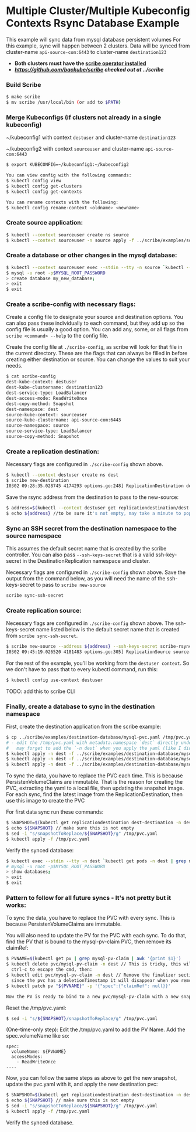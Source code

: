 # Multiple Cluster/Multiple Kubeconfig Contexts Rsync Database Example

This example will sync data from mysql database persistent volumes
For this example, sync will happen between 2 clusters. Data will be synced
from cluster-name `api-source-com:6443` to cluster-name `destination123`

*  **Both clusters must have the [scribe operator installed](https://scribe-replication.readthedocs.io/en/latest/installation/index.html)**
*  ***https://github.com/backube/scribe checked out at ../scribe***

### Build Scribe

```bash
$ make scribe
$ mv scribe /usr/local/bin (or add to $PATH)
```

### Merge Kubeconfigs (if clusters not already in a single kubeconfig)

~/kubeconfig1 with context `destuser` and cluster-name `destination123`

~/kubeconfig2 with context `sourceuser` and cluster-name `api-source-com:6443`
```bash
$ export KUBECONFIG=~/kubeconfig1:~/kubeconfig2

You can view config with the following commands:
$ kubectl config view
$ kubectl config get-clusters
$ kubectl config get-contexts

You can rename contexts with the following:
$ kubectl config rename-context <oldname> <newname>
```

### Create source application:

```bash
$ kubectl --context sourceuser create ns source
$ kubectl --context sourceuser -n source apply -f ../scribe/examples/source-database/
```

### Create a database or other changes in the mysql database:

```bash
$ kubectl --context sourceuser exec --stdin --tty -n source `kubectl --context sourceuser get pods -n source | grep mysql | awk '{print $1}'` -- /bin/bash
$ mysql -u root -p$MYSQL_ROOT_PASSWORD
> create database my_new_database;
> exit
$ exit
```

### Create a scribe-config with necessary flags:

Create a config file to designate your source and destination options. You can also pass these individually to each command, but they add up so the
config file is usually a good option. You can add any, some, or all flags from `scribe <command> --help` to the config file.

Create the config file at `./scribe-config`, as scribe will look for that file in the current directory.
These are the flags that can always be filled in before creating either destination or source. You can change the values to suit your needs.

```bash
$ cat scribe-config
dest-kube-context: destuser
dest-kube-clustername: destination123
dest-service-type: LoadBalancer
dest-access-mode: ReadWriteOnce
dest-copy-method: Snapshot
dest-namespace: dest
source-kube-context: sourceuser
source-kube-clustername: api-source-com:6443
source-namespace: source
source-service-type: LoadBalancer
source-copy-method: Snapshot
```

### Create a replication destination:

Necessary flags are configured in `./scribe-config` shown above.
```bash
$ kubectl --context destuser create ns dest
$ scribe new-destination
I0302 09:28:35.028745 4174293 options.go:248] ReplicationDestination dest-destination created in namespace dest
```
Save the rsync address from the destination to pass to the new-source:
```bash
$ address=$(kubectl --context destuser get replicationdestination/dest-destination  -n dest --template={{.status.rsync.address}})
$ echo ${address} //to be sure it's not empty, may take a minute to populate
```

### Sync an SSH secret from the destination namespace to the source namespace

This assumes the default secret name that is created by the scribe controller. You can also pass `--ssh-keys-secret`
that is a valid ssh-key-secret in the DestinationReplication namespace and cluster.

Necessary flags are configured in `./scribe-config` shown above.
Save the output from the command below, as you will need the name of the ssh-keys-secret to pass to `scribe new-source`

```bash
scribe sync-ssh-secret
```

### Create replication source:

Necessary flags are configured in `./scribe-config` shown above.
The ssh-keys-secret name listed below is the default secret name that is created from `scribe sync-ssh-secret`.

```bash
$ scribe new-source --address ${address} --ssh-keys-secret scribe-rsync-dest-src-<name-of-replicationdestination> 
I0302 09:45:19.026520 4181483 options.go:305] ReplicationSource source-scribe-source created in namespace source
```

For the rest of the example, you'll be working from the `destuser context`. So we don't have to pass that to every
kubectl command, run this:
```bash
$ kubectl config use-context destuser
```

TODO: add this to scribe CLI
### Finally, create a database to sync in the destination namespace

First, create the destination application from the scribe example:
```bash
$ cp ../scribe/examples/destination-database/mysql-pvc.yaml /tmp/pvc.yaml // will use that later
# - edit the /tmp/pvc.yaml with metadata.namespace `dest` directly under the `name:`, otherwise you 
#   may forget to add the `-n dest` when you apply the yaml (like I did).
$ kubectl apply -n dest -f ../scribe/examples/destination-database/mysql-deployment.yaml
$ kubectl apply -n dest -f ../scribe/examples/destination-database/mysql-service.yaml
$ kubectl apply -n dest -f ../scribe/examples/destination-database/mysql-secret.yaml
```

To sync the data, you have to replace the PVC each time. This is because PersistenVolumeClaims are immutable.
That is the reason for creating the PVC, extracting the yaml to a local file, then updating the snapshot image.
For each sync, find the latest image from the ReplicationDestination, then use this image to create the PVC

For first data sync run these commands:
```bash
$ SNAPSHOT=$(kubectl get replicationdestination dest-destination -n dest --template={{.status.latestImage.name}})
$ echo ${SNAPSHOT} // make sure this is not empty
$ sed -i "s/snapshotToReplace/${SNAPSHOT}/g" /tmp/pvc.yaml
$ kubectl apply -f /tmp/pvc.yaml
```

Verify the synced database:
```bash
$ kubectl exec --stdin --tty -n dest `kubectl get pods -n dest | grep mysql | awk '{print $1}'` -- /bin/bash
# mysql -u root -p$MYSQL_ROOT_PASSWORD
> show databases;
> exit
$ exit
```

### Pattern to follow for all future syncs - It's not pretty but it works:

To sync the data, you have to replace the PVC with every sync. This is because PersistenVolumeClaims are immutable.

You will also need to update the PV for the PVC with each sync. To do that,
find the PV that is bound to the mysql-pv-claim PVC, then remove its claimRef:
```bash
$ PVNAME=$(kubectl get pv | grep mysql-pv-claim | awk '{print $1}')
$ kubectl delete pvc/mysql-pv-claim -n dest // This is tricky, this will hang, when it does, 
  ctrl-c to escape the cmd, then:
$ kubectl edit pvc/mysql-pv-claim -n dest // Remove the finalizer section. Once removed save and exit,
  since the pvc has a deletionTimestamp it will disappear when you remove the finalizer.
$ kubectl patch pv "${PVNAME}" -p '{"spec":{"claimRef": null}}'

Now the PV is ready to bind to a new pvc/mysql-pv-claim with a new snapshot.
```

Reset the /tmp/pvc.yaml:
```bash
$ sed -i "s/${SNAPSHOT}/snapshotToReplace/g" /tmp/pvc.yaml
```

(One-time-only step): Edit the /tmp/pvc.yaml to add the PV Name. Add the spec.volumeName like so:
```
spec:
  volumeName: ${PVNAME}
  accessModes:
    - ReadWriteOnce
----
```

Now, you can follow the same steps as above to get the new snapshot, update the pvc.yaml with it, and apply the new destination pvc:

```bash
$ SNAPSHOT=$(kubectl get replicationdestination dest-destination -n dest --template={{.status.latestImage.name}})
$ echo ${SNAPSHOT} // make sure this is not empty
$ sed -i "s/snapshotToReplace/${SNAPSHOT}/g" /tmp/pvc.yaml
$ kubectl apply -f /tmp/pvc.yaml
```

Verify the synced database.

